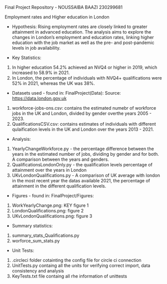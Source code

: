 Final Project Repository - NOUSSAIBA BAAZI 230299681

Employment rates and Higher education in London

- Hypothesis: Rising employment rates are closely linked to greater attainment in advanced education.
The analysis aims to explore the changes in London’s employment and education rates, linking higher education with the job market as well as the pre- and post-pandemic levels in job availability.

- Key Statistics: 
1. In higher education 54.2% achieved an NVQ4 or higher in 2019, which increased
to 58.9% in 2021.
2. In London, the percentage of individuals with NVQ4+ qualifications were 52% in 2021, whereas the UK was 38%.


- Datasets used - found in: FinalProject(Data):
Source: https://data.london.gov.uk
1. workforce-jobs-ons.csv: contains the estimated numebr of workforce jobs in the UK and London, 
divided by gender overthe years 2005 - 2023.
2. QualificationsCSV.csv: contains estimates of individuals with different qulaification levels in the UK and
London over the years 2013 - 2021.

- Analysis:
1. YearlyChangeWorkforce.py - the percentage difference between the years in the estimated number of jobs, dividing by gender and for both. A comparison between the years and genders.
2. QualificationsLondonOnly.py - the qualification levels percentage of attainment over the years in London
3. UKvLondonQualifications.py - A comparison of UK average with london in the most recent year the datas available 2021, the percentage of attainment in the different qualification levels.

- Figures - found in: FinalProject/Figures:
1. WorkYearlyChange.png: KEY figure 1
2. LondonQualifications.png: figure 2
3. UKvLondonQualifications.png: figure 3

- Summary statistics:
1. summary_stats_Qualifications.py
2. worforce_sum_stats.py

- Unit Tests:
1. .circleci folder cotainting the config file for circle ci connection
2. UnitTests.py containg all the units for verifying correct import, data consistency and analysis
3. KeyTests.txt file containg all rhe information of unittests


